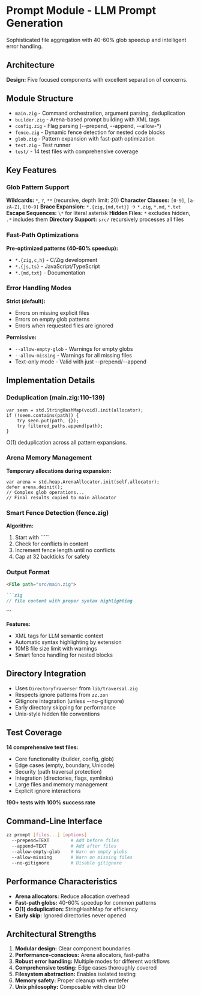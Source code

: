 # Prompt Module - LLM Prompt Generation

Sophisticated file aggregation with 40-60% glob speedup and intelligent error handling.

## Architecture

**Design:** Five focused components with excellent separation of concerns.

## Module Structure

- `main.zig` - Command orchestration, argument parsing, deduplication
- `builder.zig` - Arena-based prompt building with XML tags
- `config.zig` - Flag parsing (--prepend, --append, --allow-*)
- `fence.zig` - Dynamic fence detection for nested code blocks
- `glob.zig` - Pattern expansion with fast-path optimization
- `test.zig` - Test runner
- `test/` - 14 test files with comprehensive coverage

## Key Features

### Glob Pattern Support

**Wildcards:** `*`, `?`, `**` (recursive, depth limit: 20)
**Character Classes:** `[0-9]`, `[a-zA-Z]`, `[!0-9]`
**Brace Expansion:** `*.{zig,{md,txt}}` → `*.zig`, `*.md`, `*.txt`
**Escape Sequences:** `\*` for literal asterisk
**Hidden Files:** `*` excludes hidden, `.*` includes them
**Directory Support:** `src/` recursively processes all files

### Fast-Path Optimizations

**Pre-optimized patterns (40-60% speedup):**
- `*.{zig,c,h}` - C/Zig development
- `*.{js,ts}` - JavaScript/TypeScript
- `*.{md,txt}` - Documentation

### Error Handling Modes

**Strict (default):**
- Errors on missing explicit files
- Errors on empty glob patterns
- Errors when requested files are ignored

**Permissive:**
- `--allow-empty-glob` - Warnings for empty globs
- `--allow-missing` - Warnings for all missing files
- Text-only mode - Valid with just --prepend/--append

## Implementation Details

### Deduplication (main.zig:110-139)

```zig
var seen = std.StringHashMap(void).init(allocator);
if (!seen.contains(path)) {
    try seen.put(path, {});
    try filtered_paths.append(path);
}
```

O(1) deduplication across all pattern expansions.

### Arena Memory Management

**Temporary allocations during expansion:**
```zig
var arena = std.heap.ArenaAllocator.init(self.allocator);
defer arena.deinit();
// Complex glob operations...
// Final results copied to main allocator
```

### Smart Fence Detection (fence.zig)

**Algorithm:**
1. Start with `````
2. Check for conflicts in content
3. Increment fence length until no conflicts
4. Cap at 32 backticks for safety

### Output Format

```markdown
<File path="src/main.zig">

```zig
// file content with proper syntax highlighting
```

</File>
```

**Features:**
- XML tags for LLM semantic context
- Automatic syntax highlighting by extension
- 10MB file size limit with warnings
- Smart fence handling for nested blocks

## Directory Integration

- Uses `DirectoryTraverser` from `lib/traversal.zig`
- Respects ignore patterns from `zz.zon`
- Gitignore integration (unless --no-gitignore)
- Early directory skipping for performance
- Unix-style hidden file conventions

## Test Coverage

**14 comprehensive test files:**
- Core functionality (builder, config, glob)
- Edge cases (empty, boundary, Unicode)
- Security (path traversal protection)
- Integration (directories, flags, symlinks)
- Large files and memory management
- Explicit ignore interactions

**190+ tests with 100% success rate**

## Command-Line Interface

```bash
zz prompt [files...] [options]
  --prepend=TEXT        # Add before files
  --append=TEXT         # Add after files
  --allow-empty-glob    # Warn on empty globs
  --allow-missing       # Warn on missing files
  --no-gitignore        # Disable gitignore
```

## Performance Characteristics

- **Arena allocators:** Reduce allocation overhead
- **Fast-path globs:** 40-60% speedup for common patterns
- **O(1) deduplication:** StringHashMap for efficiency
- **Early skip:** Ignored directories never opened

## Architectural Strengths

1. **Modular design:** Clear component boundaries
2. **Performance-conscious:** Arena allocators, fast-paths
3. **Robust error handling:** Multiple modes for different workflows
4. **Comprehensive testing:** Edge cases thoroughly covered
5. **Filesystem abstraction:** Enables isolated testing
6. **Memory safety:** Proper cleanup with errdefer
7. **Unix philosophy:** Composable with clear I/O